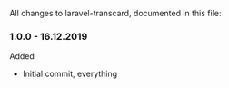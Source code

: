 All changes to laravel-transcard, documented in this file:

### 1.0.0 - 16.12.2019
Added
- Initial commit, everything